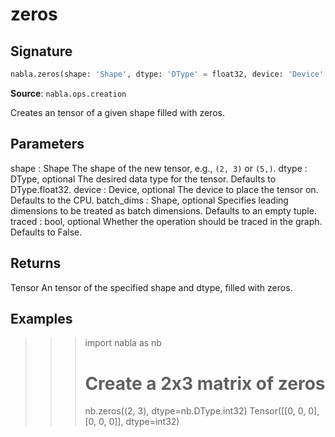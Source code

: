 # zeros

## Signature

```python
nabla.zeros(shape: 'Shape', dtype: 'DType' = float32, device: 'Device' = Device(type=cpu,id=0), batch_dims: 'Shape' = (), traced: 'bool' = False) -> 'Tensor'
```

**Source**: `nabla.ops.creation`

Creates an tensor of a given shape filled with zeros.

Parameters
----------
shape : Shape
    The shape of the new tensor, e.g., `(2, 3)` or `(5,)`.
dtype : DType, optional
    The desired data type for the tensor. Defaults to DType.float32.
device : Device, optional
    The device to place the tensor on. Defaults to the CPU.
batch_dims : Shape, optional
    Specifies leading dimensions to be treated as batch dimensions.
    Defaults to an empty tuple.
traced : bool, optional
    Whether the operation should be traced in the graph. Defaults to False.

Returns
-------
Tensor
    An tensor of the specified shape and dtype, filled with zeros.

Examples
--------
>>> import nabla as nb
>>> # Create a 2x3 matrix of zeros
>>> nb.zeros((2, 3), dtype=nb.DType.int32)
Tensor([[0, 0, 0],
       [0, 0, 0]], dtype=int32)


